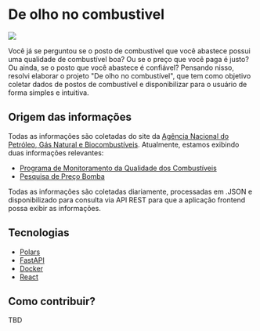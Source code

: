 # De olho no combustivel

<img src="./screenshots/127.0.0.1_5173_map.png">

Você já se perguntou se o posto de combustível que você abastece possui uma qualidade de combustível boa? Ou se o preço que você paga é justo? Ou ainda, se o posto que você abastece é confiável?
Pensando nisso, resolvi elaborar o projeto "De olho no combustível", que tem como objetivo coletar dados de postos de combustível e disponibilizar para o usuário de forma simples e intuitiva.

## Origem das informações

Todas as informações são coletadas do site da [Agência Nacional do Petróleo, Gás Natural e Biocombustíveis](https://www.gov.br/anp/pt-br). Atualmente, estamos exibindo duas informações relevantes:

- [Programa de Monitoramento da Qualidade dos Combustíveis](https://www.gov.br/anp/pt-br/centrais-de-conteudo/dados-abertos/arquivos/programa-de-monitoramento-da-qualidade-dos-combustiveis)
- [Pesquisa de Preço Bomba](https://www.gov.br/anp/pt-br/centrais-de-conteudo/dados-abertos/arquivos/pesquisa-de-precos-e-de-margens-de-comercializacao-de-combustiveis)

Todas as informações são coletadas diariamente, processadas em .JSON e disponibilizado para consulta via API REST para que a aplicação frontend possa exibir as informações.

## Tecnologias

- [Polars](https://www.pola.rs/)
- [FastAPI](https://fastapi.tiangolo.com/)
- [Docker](https://www.docker.com/)
- [React](https://reactjs.org/)

## Como contribuir?
TBD
